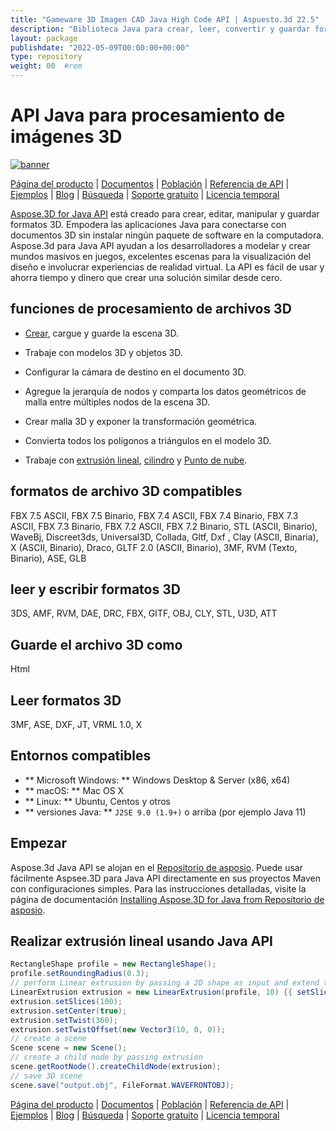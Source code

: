 ```yaml
---
title: "Gameware 3D Imagen CAD Java High Code API | Aspuesto.3d 22.5" 
description: "Biblioteca Java para crear, leer, convertir y guardar formatos 3D (por ejemplo, 3DS, 3MF, DAE, DFX, GITF, U3D, etc.). Admite geometrías, gráficos, esqueletos y deformadores de morfo." 
layout: package
publishdate: "2022-05-09T00:00:00+00:00"
type: repository
weight: 00	#rem
---
```


# API Java para procesamiento de imágenes 3D
[![banner](../aspose_3d-for-java-banner.png)](./)

[Página del producto](https://products.aspose.com/3d/java) | [Documentos](https://docs.aspose.com/3d/java/) | [Población](https://products.aspose.app/3d/family) | [Referencia de API](https://apireference.aspose.com/3d/java) | [Ejemplos](https://github.com/aspose-3d/Aspose.3D-for-Java) | [Blog](https://blog.aspose.com/category/3d/) | [Búsqueda](https://search.aspose.com/) | [Soporte gratuito](https://forum.aspose.com/c/3d) | [Licencia temporal](https://purchase.aspose.com/temporary-license)

[Aspose.3D for Java API](https://products.aspose.com/3d/java) está creado para crear, editar, manipular y guardar formatos 3D. Empodera las aplicaciones Java para conectarse con documentos 3D sin instalar ningún paquete de software en la computadora. Aspose.3d para Java API ayudan a los desarrolladores a modelar y crear mundos masivos en juegos, excelentes escenas para la visualización del diseño e involucrar experiencias de realidad virtual. La API es fácil de usar y ahorra tiempo y dinero que crear una solución similar desde cero.

## funciones de procesamiento de archivos 3D

- [Crear](https://docs.aspose.com/3d/java/create-an-empty-3d-document/), cargue y guarde la escena 3D.
- Trabaje con modelos 3D y objetos 3D.
- Configurar la cámara de destino en el documento 3D.
- Agregue la jerarquía de nodos y comparta los datos geométricos de malla entre múltiples nodos de la escena 3D.
- Crear malla 3D y exponer la transformación geométrica.
- Convierta todos los polígonos a triángulos en el modelo 3D.

- Trabaje con [extrusión lineal](https://docs.aspose.com/3d/java/working-with-linear-extrusion/), [cilindro](https://docs.aspose.com/3d/java/working-with-cilindro/) y [Punto de nube](https://docs.aspose.com/3d/java/working-with-pointcloud/).

## formatos de archivo 3D compatibles
FBX 7.5 ASCII, FBX 7.5 Binario, FBX 7.4 ASCII, FBX 7.4 Binario, FBX 7.3 ASCII, FBX 7.3 Binario, FBX 7.2 ASCII, FBX 7.2 Binario, STL (ASCII, Binario), WaveBj, Discreet3ds, Universal3D, Collada, Gltf, Dxf , Clay (ASCII, Binaria), X (ASCII, Binario), Draco, GLTF 2.0 (ASCII, Binario), 3MF, RVM (Texto, Binario), ASE, GLB

## leer y escribir formatos 3D
3DS, AMF, RVM, DAE, DRC, FBX, GITF, OBJ, CLY, STL, U3D, ATT

## Guarde el archivo 3D como
Html

## Leer formatos 3D
3MF, ASE, DXF, JT, VRML 1.0, X

## Entornos compatibles
- ** Microsoft Windows: ** Windows Desktop & Server (x86, x64)
- ** macOS: ** Mac OS X
- ** Linux: ** Ubuntu, Centos y otros
- ** versiones Java: ** `J2SE 9.0 (1.9+)` o arriba (por ejemplo Java 11)

## Empezar

Aspose.3d Java API se alojan en el [Repositorio de asposio](https://releases.aspose.com/3d/java/). Puede usar fácilmente Aspsee.3D para Java API directamente en sus proyectos Maven con configuraciones simples. Para las instrucciones detalladas, visite la página de documentación [Installing Aspose.3D for Java from Repositorio de asposio](https://docs.aspose.com/3d/java/installation/).

## Realizar extrusión lineal usando Java API

``` java
RectangleShape profile = new RectangleShape();
profile.setRoundingRadius(0.3);
// perform Linear extrusion by passing a 2D shape as input and extend the shape in the 3rd dimension
LinearExtrusion extrusion = new LinearExtrusion(profile, 10) {{ setSlices(100); setCenter(true); setTwist(360); setTwistOffset(new Vector3(10, 0, 0));}};
extrusion.setSlices(100);
extrusion.setCenter(true);
extrusion.setTwist(360);
extrusion.setTwistOffset(new Vector3(10, 0, 0));
// create a scene
Scene scene = new Scene();
// create a child node by passing extrusion
scene.getRootNode().createChildNode(extrusion);
// save 3D scene
scene.save("output.obj", FileFormat.WAVEFRONTOBJ);
```

[Página del producto](https://products.aspose.com/3d/java) | [Documentos](https://docs.aspose.com/3d/java/) | [Población](https://products.aspose.app/3d/family) | [Referencia de API](https://apireference.aspose.com/3d/java) | [Ejemplos](https://github.com/aspose-3d/Aspose.3D-for-Java) | [Blog](https://blog.aspose.com/category/3d/) | [Búsqueda](https://search.aspose.com/) | [Soporte gratuito](https://forum.aspose.com/c/3d) | [Licencia temporal](https://purchase.aspose.com/temporary-license)
